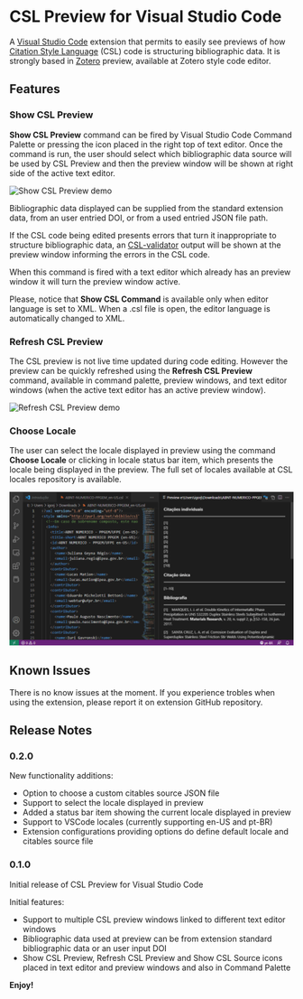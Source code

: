 # CSL Preview for Visual Studio Code

A [Visual Studio Code](https://code.visualstudio.com/) extension that permits to easily see previews of how [Citation Style Language](https://citationstyles.org/) (CSL) code is structuring bibliographic data. It is strongly based in [Zotero](https://www.zotero.org/) preview, available at Zotero style code editor.

## Features

### Show CSL Preview

**Show CSL Preview** command can be fired by Visual Studio Code Command Palette or pressing the icon placed in the right top of text editor. Once the command is run, the user should select which bibliographic data source will be used by CSL Preview and then the preview window will be shown at right side of the active text editor.

![Show CSL Preview demo](media/cslpreview-ex1.gif)

Bibliographic data displayed can be supplied from the standard extension data, from an user entried DOI, or from a used entried JSON file path.

If the CSL code being edited presents errors that turn it inappropriate to structure bibliographic data, an [CSL-validator](https://simonster.github.io/csl-validator.js/) output will be shown at the preview window informing the errors in the CSL code.

When this command is fired with a text editor which already has an preview window it will turn the preview window active.

Please, notice that **Show CSL Command** is available only when editor language is set to XML. When a .csl file is open, the editor language is automatically changed to XML.

### Refresh CSL Preview

The CSL preview is not live time updated during code editing. However the preview can be quickly refreshed using the **Refresh CSL Preview** command, available in command palette, preview windows, and text editor windows (when the active text editor has an active preview window).

![Refresh CSL Preview demo](media/cslpreview-ex2.gif)

### Choose Locale

The user can select the locale displayed in preview using the command **Choose Locale** or clicking in locale status bar item, which presents the locale being displayed in the preview. The full set of locales available at CSL locales repository is available.

![Choose Locale demo](media/cslpreview-ex3.gif)

## Known Issues

There is no know issues at the moment. If you experience trobles when using the extension, please report it on extension GitHub repository.

## Release Notes

### 0.2.0

New functionality additions:

* Option to choose a custom citables source JSON file
* Support to select the locale displayed in preview
* Added a status bar item showing the current locale displayed in preview
* Support to VSCode locales (currently supporting en-US and pt-BR)
* Extension configurations providing options do define default locale and citables source file

### 0.1.0

Initial release of CSL Preview for Visual Studio Code

Initial features:

* Support to multiple CSL preview windows linked to different text editor windows
* Bibliographic data used at preview can be from extension standard bibliographic data or an user input DOI
* Show CSL Preview, Refresh CSL Preview and Show CSL Source icons placed in text editor and preview windows and also in Command Palette

**Enjoy!**
